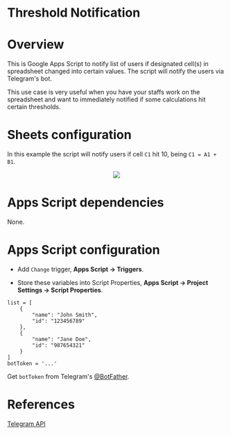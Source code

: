 # Threshold Notification

# Overview
This is Google Apps Script to notify list of users if designated cell(s) in spreadsheet changed into certain values. The script will notify the users via Telegram's bot.

This use case is very useful when you have your staffs work on the spreadsheet and want to immediately notified if some calculations hit certain thresholds.

# Sheets configuration
In this example the script will notify users if cell `C1` hit 10, being `C1 = A1 + B1`.

<div align="center"><img src="https://github.com/user-attachments/assets/ab6ae6be-d11b-464b-aede-06118f394f92" /></div>

# Apps Script dependencies
None.

# Apps Script configuration
- Add `Change` trigger, **Apps Script -> Triggers**.

- Store these variables into Script Properties, **Apps Script -> Project Settings -> Script Properties**.
```
list = [
	{
		"name": "John Smith",
		"id": "123456789"
	},
	{
		"name": "Jane Doe",
		"id": "987654321"
	}
]
botToken = '...'
```
Get `botToken` from Telegram's [@BotFather](https://t.me/BotFather).

# References
[Telegram API](https://core.telegram.org/api)
